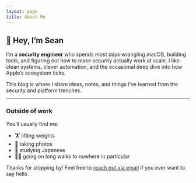 ```yaml
---
layout: page
title: About Me
---
```


## 👋 Hey, I’m Sean

I’m a **security engineer** who spends most days wrangling macOS, building tools, and figuring out how to make security actually work at scale. I like clean systems, clever automation, and the occasional deep dive into how Apple’s ecosystem ticks.

This blog is where I share ideas, notes, and things I’ve learned from the security and platform trenches.

---

### Outside of work

You’ll usually find me:

- 🏋️ lifting weights  
- 📸 taking photos  
- 🗾 studying Japanese  
- 🚶‍♂️ going on long walks to nowhere in particular

Thanks for stopping by! Feel free to [reach out via email](mailto:sbenson@hey.com) if you ever want to say hello.